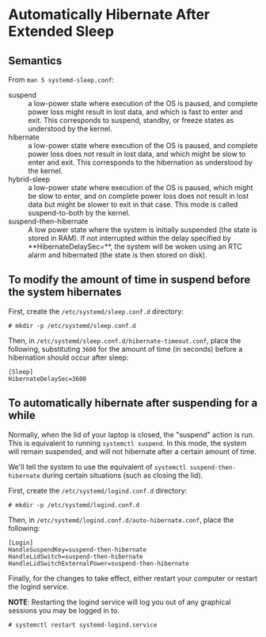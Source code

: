 # Automatically Hibernate After Extended Sleep

## Semantics

From `man 5 systemd-sleep.conf`:

<dl>

<dt>suspend</dt>
<dd>
a low-power state where execution of the OS is paused, and complete power loss
might result in lost data, and which is fast to enter and exit. This
corresponds to suspend, standby, or freeze states as understood by the kernel.
</dd>

<dt>hibernate</dt>
<dd>
a low-power state where execution of the OS is paused, and complete power loss
does not result in lost data, and which might be slow to enter and exit. This
corresponds to the hibernation as understood by the kernel.
</dd>

<dt>hybrid-sleep</dt>
<dd>
a low-power state where execution of the OS is paused, which might be slow to
enter, and on complete power loss does not result in lost data but might be
slower to exit in that case. This mode is called suspend-to-both by the kernel.
</dd>

<dt>suspend-then-hibernate</dt>
<dd>
A low power state where the system is initially suspended (the state is stored
in RAM).  If not interrupted within the delay specified by
**HibernateDelaySec=**, the system will be woken using an RTC alarm and
hibernated (the state is then stored on disk).
</dd>

</dl>

## To modify the amount of time in suspend before the system hibernates

First, create the `/etc/systemd/sleep.conf.d` directory:

```
# mkdir -p /etc/systemd/sleep.conf.d
```

Then, in `/etc/systemd/sleep.conf.d/hibernate-timeout.conf`, place the
following, substituting `3600` for the amount of time (in seconds) before a
hibernation should occur after sleep:

```
[Sleep]
HibernateDelaySec=3600
```

## To automatically hibernate after suspending for a while

Normally, when the lid of your laptop is closed, the "suspend" action is run.
This is equivalent to running `systemctl suspend`. In this mode, the system
will remain suspended, and will not hibernate after a certain amount of time.

We'll tell the system to use the equivalent of `systemctl suspend-then-hibernate`
during certain situations (such as closing the lid).

First, create the `/etc/systemd/logind.conf.d` directory:

```
# mkdir -p /etc/systemd/logind.conf.d
```

Then, in `/etc/systemd/logind.conf.d/auto-hibernate.conf`, place the following:

```
[Login]
HandleSuspendKey=suspend-then-hibernate
HandleLidSwitch=suspend-then-hibernate
HandleLidSwitchExternalPower=suspend-then-hibernate
```

Finally, for the changes to take effect, either restart your computer or
restart the logind service.

**NOTE**: Restarting the logind service will log you out of any graphical
sessions you may be logged in to.

```
# systemctl restart systemd-logind.service
```
